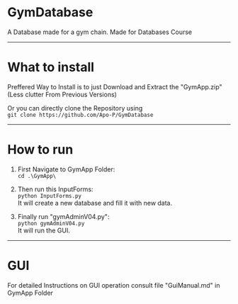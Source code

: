 # GymDatabase
A Database made for a gym chain. Made for Databases Course

---

# What to install

Preffered Way to Install is to just Download and Extract the "GymApp.zip"  
(Less clutter From Previous Versions)

Or you can directly clone the Repository using  
```git clone https://github.com/Apo-P/GymDatabase```

---

# How to run 

1. First Navigate to GymApp Folder:  
    ```cd .\GymApp\```  

2. Then run this InputForms:  
    ```python InputForms.py```  
   It will create a new database and fill it with new data.

3. Finally run "gymAdminV04.py":  
```python gymAdminV04.py```  
   It will run the GUI.
   
---

# GUI 
For detailed Instructions on GUI operation consult file "GuiManual.md" in GymApp Folder
